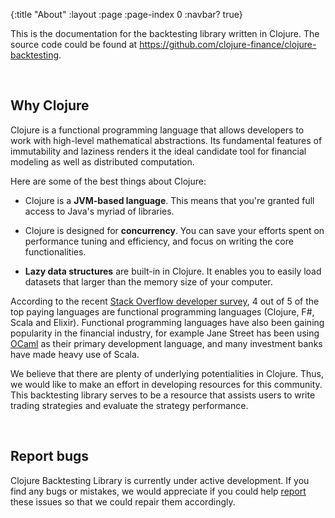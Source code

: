 {:title "About"
 :layout :page
 :page-index 0
 :navbar? true}

This is the documentation for the backtesting library written in Clojure. The source code could be found at <https://github.com/clojure-finance/clojure-backtesting>.

<br>

## Why Clojure

Clojure is a functional programming language that allows developers to work with high-level mathematical abstractions. Its fundamental features of immutability and laziness renders it the ideal candidate tool for financial modeling as well as distributed computation. 

Here are some of the best things about Clojure:

- Clojure is a **JVM-based language**. This means that you're granted full access to Java's myriad of libraries.

- Clojure is designed for **concurrency**. You can save your efforts spent on performance tuning and efficiency, and focus on writing the core functionalities.

- **Lazy data structures** are built-in in Clojure. It enables you to easily load datasets that larger than the memory size of your computer.

According to the recent [Stack Overflow developer survey](https://insights.stackoverflow.com/survey/2019), 4 out of 5 of the top paying languages are functional programming languages (Clojure, F#, Scala and Elixir). Functional programming languages have also been gaining popularity in the financial industry, for example Jane Street has been using [OCaml](https://blog.janestreet.com/why-ocaml/) as their primary development language, and many investment banks have made heavy use of Scala.

We believe that there are plenty of underlying potentialities in Clojure. Thus, we would like to make an effort in developing resources for this community. This backtesting library serves to be a resource that assists users to write trading strategies and evaluate the strategy performance.

<br>

## Report bugs

Clojure Backtesting Library is currently under active development. If you find any bugs or mistakes, we would appreciate if you could help [report](https://github.com/clojure-finance/clojure-backtesting/issues) these issues so that we could repair them accordingly.